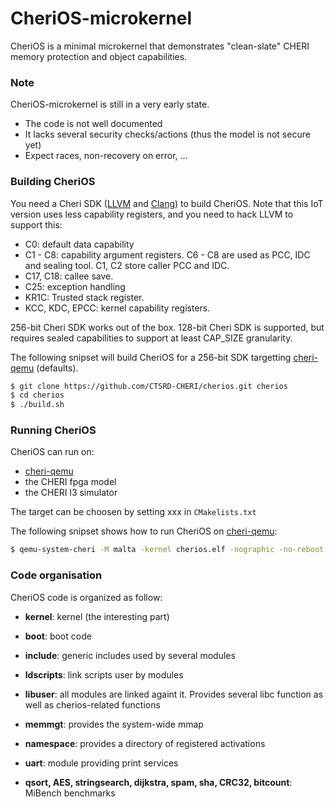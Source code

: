 # CheriOS-microkernel

CheriOS is a minimal microkernel that demonstrates "clean-slate" CHERI memory protection and object capabilities.

### Note

CheriOS-microkernel is still in a very early state.

 * The code is not well documented
 * It lacks several security checks/actions (thus the model is not secure yet)
 * Expect races, non-recovery on error, ...

### Building CheriOS

You need a Cheri SDK ([LLVM] and [Clang]) to build CheriOS. Note that this IoT version uses less capability registers, and you need to hack LLVM to support this:

* C0: default data capability
* C1 - C8: capability argument registers. C6 - C8 are used as PCC, IDC and sealing tool. C1, C2 store caller PCC and IDC.
* C17, C18: callee save.
* C25: exception handling
* KR1C: Trusted stack register.
* KCC, KDC, EPCC: kernel capability registers.

256-bit Cheri SDK works out of the box.
128-bit Cheri SDK is supported, but requires sealed capabilities to support at least CAP\_SIZE granularity.

The following snipset will build CheriOS for a 256-bit SDK targetting [cheri-qemu] (defaults).
```sh
$ git clone https://github.com/CTSRD-CHERI/cherios.git cherios
$ cd cherios
$ ./build.sh
```

### Running CheriOS

CheriOS can run on:

 * [cheri-qemu]
 * the CHERI fpga model
 * the CHERI l3 simulator

The target can be choosen by setting xxx in `CMakelists.txt`

The following snipset shows how to run CheriOS on [cheri-qemu]:
```sh
$ qemu-system-cheri -M malta -kernel cherios.elf -nographic -no-reboot -m 2048
```

### Code organisation

CheriOS code is organized as follow:

* __kernel__: kernel (the interesting part)
* __boot__: boot code
* __include__: generic includes used by several modules
* __ldscripts__: link scripts user by modules
* __libuser__: all modules are linked againt it. Provides several libc function as well as cherios-related functions
* __memmgt__: provides the system-wide mmap
* __namespace__: provides a directory of registered activations
* __uart__: module providing print services
* __qsort, AES, stringsearch, dijkstra, spam, sha, CRC32, bitcount__: MiBench benchmarks


   [cheri-qemu]: <https://github.com/CTSRD-CHERI/qemu>
   [LLVM]: <http://github.com/CTSRD-CHERI/llvm>
   [Clang]: <https://github.com/CTSRD-CHERI/clang>

